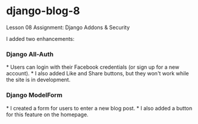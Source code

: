 # django-blog-8
Lesson 08 Assignment: Django Addons & Security  

I added two enhancements:  
<h3>Django All-Auth</h3>  
* Users can login with their Facebook credentials (or sign up for a new account).  
* I also added Like and Share buttons, but they won't work while the site is in development.  

<h3>Django ModelForm</h3>  
* I created a form for users to enter a new blog post.  
* I also added a button for this feature on the homepage.  

